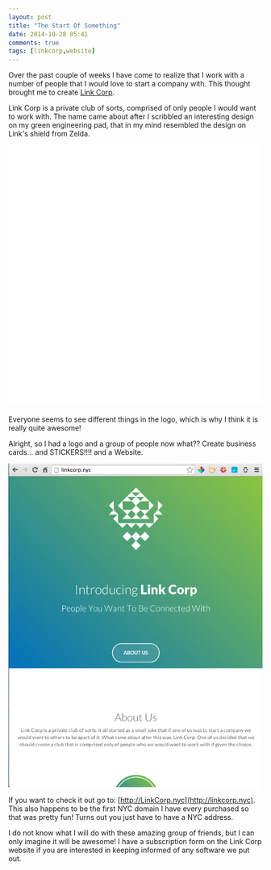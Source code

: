 ```yaml
---
layout: post
title: "The Start Of Something"
date: 2014-10-28 05:41
comments: true
tags: [linkcorp,website]
---
```

Over the past couple of weeks I have come to realize that I work with a number of people that I would love to start a company with.  This thought brought me to create [Link Corp](http://linkcorp.nyc).

Link Corp is a private club of sorts, comprised of only people I would want to work with.  The name came about after I scribbled an interesting design on my green engineering pad, that in my mind resembled the design on Link's shield from Zelda.


![Link Corp Logo](/assets/posts/the_start_of_something/linkcorp-logo-white.png)

Everyone seems to see different things in the logo, which is why I think it is really quite awesome!

Alright, so I had a logo and a group of people now what??  Create business cards... and STICKERS!!!!  and a Website.


![Link Corp Website Screenshot](/assets/posts/the_start_of_something/linkcorp-website-screenshot.png)

If you want to check it out go to: [http://LinkCorp.nyc](http://linkcorp.nyc).  This also happens to be the first NYC domain I have every purchased so that was pretty fun!  Turns out you just have to have a NYC address.

I do not know what I will do with these amazing group of friends, but I can only imagine it will be awesome!  I have a subscription form on the Link Corp website if you are interested in keeping informed of any software we put out.